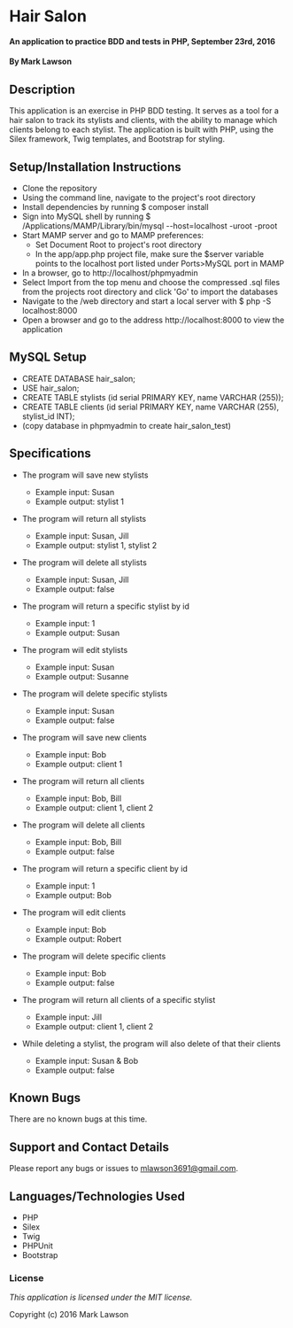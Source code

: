 # Hair Salon #

#### An application to practice BDD and tests in PHP, September 23rd, 2016

#### By Mark Lawson

## Description ##

This application is an exercise in PHP BDD testing. It serves as a tool for a hair salon to track its stylists and clients, with the ability to manage which clients belong to each stylist. The application is built with PHP, using the Silex framework, Twig templates, and Bootstrap for styling.

## Setup/Installation Instructions ##

* Clone the repository
* Using the command line, navigate to the project's root directory
* Install dependencies by running $ composer install
* Sign into MySQL shell by running $ /Applications/MAMP/Library/bin/mysql --host=localhost -uroot -proot
* Start MAMP server and go to MAMP preferences:
    * Set Document Root to project's root directory
    * In the app/app.php project file, make sure the $server variable points to the localhost port listed under Ports>MySQL port in MAMP
* In a browser, go to http://localhost/phpmyadmin
* Select Import from the top menu and choose the compressed .sql files from the projects root directory and click 'Go' to import the databases
* Navigate to the /web directory and start a local server with $ php -S localhost:8000
* Open a browser and go to the address http://localhost:8000 to view the application

## MySQL Setup

* CREATE DATABASE hair_salon;
* USE hair_salon;
* CREATE TABLE stylists (id serial PRIMARY KEY, name VARCHAR (255));
* CREATE TABLE clients (id serial PRIMARY KEY, name VARCHAR (255), stylist_id INT);
* (copy database in phpmyadmin to create hair_salon_test)

## Specifications

* The program will save new stylists
    * Example input: Susan
    * Example output: stylist 1

* The program will return all stylists
    * Example input: Susan, Jill
    * Example output: stylist 1, stylist 2

* The program will delete all stylists
    * Example input: Susan, Jill
    * Example output: false

* The program will return a specific stylist by id
    * Example input: 1
    * Example output: Susan

* The program will edit stylists
    * Example input: Susan
    * Example output: Susanne

* The program will delete specific stylists
    * Example input: Susan
    * Example output: false

* The program will save new clients
    * Example input: Bob
    * Example output: client 1

* The program will return all clients
    * Example input: Bob, Bill
    * Example output: client 1, client 2

* The program will delete all clients
    * Example input: Bob, Bill
    * Example output: false

* The program will return a specific client by id
    * Example input: 1
    * Example output: Bob

* The program will edit clients
    * Example input: Bob
    * Example output: Robert

* The program will delete specific clients
    * Example input: Bob
    * Example output: false

* The program will return all clients of a specific stylist
    * Example input: Jill
    * Example output: client 1, client 2

* While deleting a stylist, the program will also delete of that their clients
    * Example input: Susan & Bob
    * Example output: false

## Known Bugs ##

There are no known bugs at this time.

## Support and Contact Details ##

Please report any bugs or issues to mlawson3691@gmail.com.

## Languages/Technologies Used ##

* PHP
* Silex
* Twig
* PHPUnit
* Bootstrap

### License ###

*This application is licensed under the MIT license.*

Copyright (c) 2016 Mark Lawson
